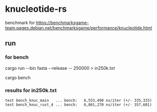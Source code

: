 # knucleotide-rs
benchmark for https://benchmarksgame-team.pages.debian.net/benchmarksgame/performance/knucleotide.html

## run

### for bench
cargo run --bin fasta --release -- 250000 > in250k.txt

cargo bench

### results for in250k.txt
```
test bench_knuc_main   ... bench:   6,553,490 ns/iter (+/- 335,333)
test bench_knuc_rust_4 ... bench:   6,861,270 ns/iter (+/- 357,601)
```

